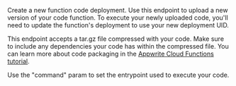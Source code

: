 Create a new function code deployment. Use this endpoint to upload a new version of your code function. To execute your newly uploaded code, you'll need to update the function's deployment to use your new deployment UID.

This endpoint accepts a tar.gz file compressed with your code. Make sure to include any dependencies your code has within the compressed file. You can learn more about code packaging in the [Appwrite Cloud Functions tutorial](/docs/functions).

Use the "command" param to set the entrypoint used to execute your code.